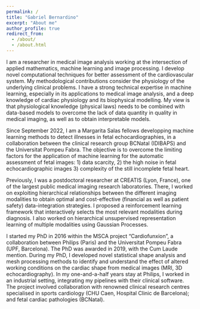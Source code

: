 ```yaml
---
permalink: /
title: "Gabriel Bernardino"
excerpt: "About me"
author_profile: true
redirect_from: 
  - /about/
  - /about.html
---
```


I am a researcher in medical image analysis working at the intersection of applied mathematics, machine learning and image processing. I develop novel computational techniques for better assessment of the cardiovascular system. My methodological contributions consider the physiology of the underlying clinical problems. I have a strong technical expertise in machine learning, especially in its applications to medical image analysis, and a deep knowledge of cardiac physiology and its biophysical modelling. My view is that physiological knowledge (physical laws) needs to be combined with data-based models to overcome the lack of data quantity in quality in medical imaging, as well as to obtain interpretable models.

Since September 2022, I am a  Margarita Salas fellows developping machine learning methods to detect illnesses in fetal echocardiographies, in a collaboration between the clinical research group BCNatal (IDIBAPS) and the Universitat Pompeu Fabra. The objective is to overcome the limiting factors for the application of machine learning for the automatic assessment of fetal images: 1) data scarcity, 2) the high noise in fetal echocardiographic images 3) complexity of the still incomplete fetal heart. 

Previously, I was a postdoctoral researcher at CREATIS (Lyon, France), one of the largest public medical imaging research laboratories. There, I worked on exploiting hierarchical relationships between the different imaging modalities to obtain optimal and cost-effective (financial as well as patient safety) data-integration strategies. I proposed a reinforcement learning framework that interactively selects the most relevant modalities during diagnosis. I also worked on hierarchical unsupervised representation learning of multiple modalities using Gaussian Processes. 

I started my PhD in 2016 within the MSCA project “Cardiofunxion”, a collaboration between Philips (Paris) and the Universitat Pompeu Fabra (UPF, Barcelona). The PhD was awarded in 2019, with the Cum Laude mention. During my PhD, I developed novel statistical shape analysis and mesh processing methods to identify and understand the effect of altered working conditions on the cardiac shape from medical images (MRI, 3D echocardiography). In my one-and-a-half years stay at Philips, I worked in an industrial setting, integrating my pipelines with their clinical software. The project involved collaboration with renowned clinical research centres specialised in sports cardiology (CHU Caen, Hospital Clinic de Barcelona); and fetal cardiac pathologies (BCNatal).




